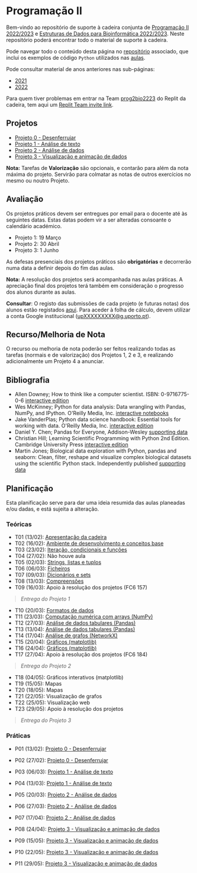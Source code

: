# Programação II

Bem-vindo ao repositório de suporte à cadeira conjunta de [Programação II 2022/2023](https://sigarra.up.pt/fcup/pt/UCURR_GERAL.FICHA_UC_VIEW?pv_ocorrencia_id=507426) e [Estruturas de Dados para Bioinformática 2022/2023](https://sigarra.up.pt/fcup/pt/UCURR_GERAL.FICHA_UC_VIEW?pv_ocorrencia_id=507392).
Neste repositório poderá encontrar todo o material de suporte à cadeira.

Pode navegar todo o conteúdo desta página no [repositório](https://github.com/hpacheco/progii) associado, que inclui os exemplos de código `Python` utilizados nas [aulas](https://github.com/hpacheco/progii/tree/master/scripts/aulas).

Pode consultar material de anos anteriores nas sub-páginas:

* [2021](2021/)
* [2022](2022/)

Para quem tiver problemas em entrar na Team [prog2bio2223](https://replit.com/team/prog2bio2223) do Replit da cadeira, tem aqui um [Replit Team invite link](https://replit.com/teams/join/fehodxuujtfzwgmwtzphocqwqwmbexls-prog2bio2223).

## Projetos

* [Projeto 0 - Desenferrujar](projetos/Projeto0.md)
* [Projeto 1 - Análise de texto](projetos/Projeto1.md)
* [Projeto 2 - Análise de dados](projetos/Projeto2.md)
* [Projeto 3 - Visualização e animação de dados](projetos/Projeto3.md)

**Nota:** Tarefas de **Valorização** são opcionais, e contarão para além da nota máxima do projeto. Servirão para colmatar as notas de outros exercícios no mesmo ou noutro Projeto.

## Avaliação

Os projetos práticos devem ser entregues por email para o docente até às seguintes datas.
Estas datas podem vir a ser alteradas consoante o calendário académico.

* Projeto 1: 19 Março
* Projeto 2: 30 Abril
* Projeto 3: 1 Junho

As defesas presenciais dos projetos práticos são **obrigatórias** e decorrerão numa data a definir depois do fim das aulas.

**Nota:** A resolução dos projetos será acompanhada nas aulas práticas. A apreciação final dos projetos terá também em consideração o progresso dos alunos durante as aulas.

**Consultar**: O registo das submissões de cada projeto (e futuras notas) dos alunos estão registados [aqui](https://docs.google.com/spreadsheets/d/1SNGvlbinOwByjOfbgggLQjfOCpAcuFMgSEZqXliTQ1w/edit?usp=sharing). Para aceder à folha de cálculo, devem utilizar a conta Google institucional (upXXXXXXXXX@g.uporto.pt).

## Recurso/Melhoria de Nota

O recurso ou melhoria de nota poderão ser feitos realizando todas as tarefas (normais e de valorização) dos Projetos 1, 2 e 3, e realizando adicionalmente um Projeto 4 a anunciar.

## Bibliografia

- Allen Downey; How to think like a computer scientist. ISBN: 0-9716775-0-6 [interactive edition](https://runestone.academy/runestone/books/published/thinkcspy/index.html) 
- Wes McKinney; Python for data analysis: Data wrangling with Pandas, NumPy, and IPython. O'Reilly Media, Inc. [interactive notebooks](https://github.com/wesm/pydata-book)
- Jake VanderPlas; Python data science handbook: Essential tools for working with data. O'Reilly Media, Inc. [interactive edition](https://jakevdp.github.io/PythonDataScienceHandbook/)
- Daniel Y. Chen; Pandas for Everyone, Addison-Wesley [supporting data](https://github.com/chendaniely/pandas_for_everyone)
- Christian Hill; Learning Scientific Programming with Python 2nd Edition. Cambridge University Press [interactive edition](https://scipython.com/book2/)
- Martin Jones; Biological data exploration with Python, pandas and seaborn: Clean, filter, reshape and visualize complex biological datasets using the scientific Python stack. Independently published [supporting data](https://pythonforbiologists.com/)

## Planificação

Esta planificação serve para dar uma ideia resumida das aulas planeadas e/ou dadas, e está sujeita a alteração.

### Teóricas

* T01 (13/02): [Apresentação da cadeira](slides/t01.pdf)
* T02 (16/02): [Ambiente de desenvolvimento e conceitos base](slides/t02.pdf)
* T03 (23/02): [Iteração, condicionais e funções](slides/t03.pdf)
* T04 (27/02): Não houve aula
* T05 (02/03): [Strings, listas e tuplos](slides/t05.pdf) 
* T06 (06/03): [Ficheiros](slides/t06.pdf)
* T07 (09/03): [Dicionários e sets](slides/t07.pdf)
* T08 (13/03): [Compreensões](slides/t08.pdf)
* T09 (16/03): Apoio à resolução dos projetos (FC6 157)

> *Entrega do Projeto 1*

* T10 (20/03): [Formatos de dados](slides/t10.pdf)
* T11 (23/03): [Computação numérica com arrays (NumPy)](slides/t11.pdf)
* T12 (27/03): [Análise de dados tabulares (Pandas)](slides/t12.pdf)
* T13 (13/04): [Análise de dados tabulares (Pandas)](slides/t13.pdf)
* T14 (17/04): [Análise de grafos (NetworkX)](slides/t14.pdf)
* T15 (20/04): [Gráficos (matplotlib)](slides/t15.pdf)
* T16 (24/04): [Gráficos (matplotlib)](slides/t16.pdf)
* T17 (27/04): Apoio à resolução dos projetos (FC6 184)

> *Entrega do Projeto 2*

* T18 (04/05): Gráficos interativos (matplotlib)
* T19 (15/05): Mapas
* T20 (18/05): Mapas
* T21 (22/05): Visualização de grafos
* T22 (25/05): Visualização web
* T23 (29/05): Apoio à resolução dos projetos 

> *Entrega do Projeto 3*

### Práticas

* P01 (13/02): [Projeto 0 - Desenferrujar](projetos/Projeto0.md)
* P02 (27/02): [Projeto 0 - Desenferrujar](projetos/Projeto0.md)
* P03 (06/03): [Projeto 1 - Análise de texto](projetos/Projeto1.md)
* P04 (13/03): [Projeto 1 - Análise de texto](projetos/Projeto1.md)

* P05 (20/03): [Projeto 2 - Análise de dados](projetos/Projeto2.md)
* P06 (27/03): [Projeto 2 - Análise de dados](projetos/Projeto2.md)
* P07 (17/04): [Projeto 2 - Análise de dados](projetos/Projeto2.md)

* P08 (24/04): [Projeto 3 - Visualização e animação de dados](projetos/Projeto3.md)
* P09 (15/05): [Projeto 3 - Visualização e animação de dados](projetos/Projeto3.md)
* P10 (22/05): [Projeto 3 - Visualização e animação de dados](projetos/Projeto3.md)
* P11 (29/05): [Projeto 3 - Visualização e animação de dados](projetos/Projeto3.md)

